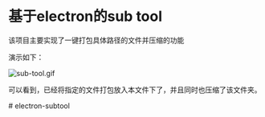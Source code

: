 # 基于electron的sub tool

该项目主要实现了一键打包具体路径的文件并压缩的功能



演示如下：

![sub-tool.gif](https://i.loli.net/2021/08/24/rinzTE8eKct4VJO.gif)

可以看到，已经将指定的文件打包放入本文件下了，并且同时也压缩了该文件夹。

#   e l e c t r o n - s u b t o o l  
 